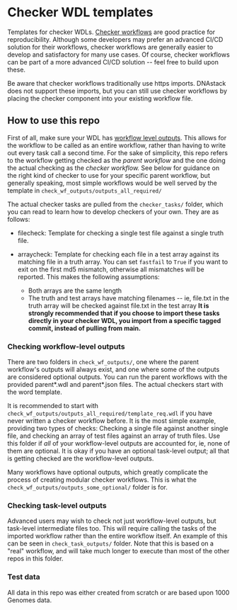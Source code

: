 # Checker WDL templates
 Templates for checker WDLs. [Checker workflows](https://docs.dockstore.org/en/develop/advanced-topics/checker-workflows.html) are good practice for reproducibility. Although some developers may prefer an advanced CI/CD solution for their workflows, checker workflows are generally easier to develop and satisfactory for many use cases. Of course, checker workflows can be part of a more advanced CI/CD solution -- feel free to build upon these.

 Be aware that checker workflows traditionally use https imports. DNAstack does not support these imports, but you can still use checker workflows by placing the checker component into your existing workflow file.

## How to use this repo
 First of all, make sure your WDL has [workflow level outputs](https://github.com/openwdl/wdl/blob/main/versions/1.0/SPEC.md#outputs). This allows for the workflow to be called as an entire workflow, rather than having to write out every task call a second time. For the sake of simplicity, this repo refers to the workflow getting checked as the *parent workflow* and the one doing the actual checking as the *checker workflow.* See below for guidance on the right kind of checker to use for your specific parent workflow, but generally speaking, most simple workflows would be well served by the template in `check_wf_outputs/outputs_all_required/`

 The actual checker tasks are pulled from the `checker_tasks/` folder, which you can read to learn how to develop checkers of your own. They are as follows:

 * filecheck: Template for checking a single test file against a single truth file.

 * arraycheck: Template for checking each file in a test array against its matching file in a truth array. You can set `fastfail` to `True` if you want to exit on the first md5 mismatch, otherwise all mismatches will be reported. This makes the following assumptions:
    * Both arrays are the same length
    * The truth and test arrays have matching filenames -- ie, file.txt in the truth array will be checked against file.txt in the test array
 **It is strongly recommended that if you choose to import these tasks directly in your checker WDL, you import from a specific tagged commit, instead of pulling from main.**
### Checking workflow-level outputs
 There are two folders in `check_wf_outputs/`, one where the parent workflow's outputs will always exist, and one where some of the outputs are considered optional outputs. You can run the parent workflows with the provided parent*.wdl and parent*.json files. The actual checkers start with the word template.
 
 It is recommended to start with `check_wf_outputs/outputs_all_required/template_req.wdl` if you have never written a checker workflow before. It is the most simple example, providing two types of checks: Checking a single file against another single file, and checking an array of test files against an array of truth files. Use this folder if *all* of your workflow-level outputs are accounted for, ie, none of them are optional. It is okay if you have an optional task-level output; all that is getting checked are the workflow-level outputs.
 
 Many workflows have optional outputs, which greatly complicate the process of creating modular checker workflows. This is what the `check_wf_outputs/outputs_some_optional/` folder is for.
 
### Checking task-level outputs
 Advanced users may wish to check not just workflow-level outputs, but task-level intermediate files too. This will require calling the tasks of the imported workflow rather than the entire workflow itself. An example of this can be seen in `check_task_outputs/` folder. Note that this is based on a "real" workflow, and will take much longer to execute than most of the other repos in this folder.

### Test data
 All data in this repo was either created from scratch or are based upon 1000 Genomes data.

